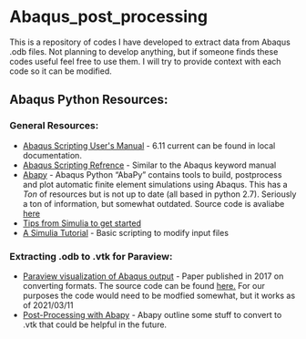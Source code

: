 # Abaqus_post_processing
This is a repository of codes I have developed to extract data from Abaqus .odb files. Not planning to develop anything, but if someone finds these codes useful feel free to use them. I will try to provide context with each code so it can be modified.

## Abaqus Python Resources:

### General Resources: 
* [Abaqus Scripting User's Manual](http://130.149.89.49:2080/v6.11/pdf_books/SCRIPT_USER.pdf) - 6.11 current can be found in local documentation. 
* [Abaqus Scripting Refrence](http://130.149.89.49:2080/v6.13/books/ker/default.htm) - Similar to the Abaqus keyword  manual
* [Abapy](https://abapy.readthedocs.io/en/latest/) - Abaqus Python “AbaPy” contains tools to build, postprocess and plot automatic finite element simulations using Abaqus. This has a *Ton* of resources but is not up to date (all based in python 2.7). Seriously a ton of information, but somewhat outdated. Source code is avaliabe [here](https://github.com/lcharleux/abapy)
* [Tips from Simulia to get started](https://info.simuleon.com/blog/7-tips-when-you-are-getting-started-with-abaqus-python-scripting)
* [A Simulia Tutorial](https://info.simuleon.com/abaqus-tutorial-setting-up-a-python-script) - Basic scripting to modify input files 

### Extracting .odb to .vtk for Paraview:
* [Paraview visualization of Abaqus output](https://www.sciencedirect.com/science/article/pii/S0098300416306926) - Paper published in 2017 on converting formats. The source code can be found [here.](.https://github.com/Liujie-SYSU/odb2vtk) For our purposes the code would need to be modfied somewhat, but it works as of 2021/03/11
* [Post-Processing with Abapy](https://abapy.readthedocs.io/en/latest/postproc.html) - Abapy outline some stuff to convert to .vtk that could be helpful in the future.

